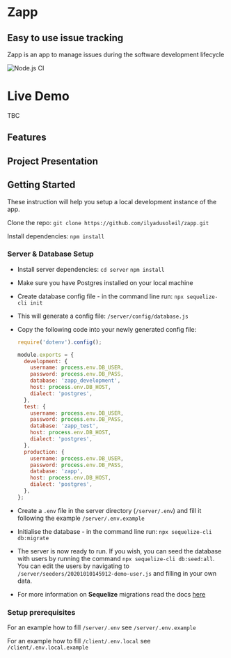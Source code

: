 # Zapp

## Easy to use issue tracking

Zapp is an app to manage issues during the software development lifecycle

![Node.js CI](https://github.com/ilyadusoleil/zapp/workflows/Node.js%20CI/badge.svg)

# Live Demo

TBC

## Features

## Project Presentation

## Getting Started

These instruction will help you setup a local development instance of the app.

Clone the repo: `git clone https://github.com/ilyadusoleil/zapp.git`

Install dependencies: `npm install`

### Server & Database Setup

- Install server dependencies: 
  `cd server`
  `npm install`

- Make sure you have Postgres installed on your local machine

- Create database config file - in the command line run: `npx sequelize-cli init`

- This will generate a config file: `/server/config/database.js`

- Copy the following code into your newly generated config file:

  ```javascript
  require('dotenv').config();
  
  module.exports = {
    development: {
      username: process.env.DB_USER,
      password: process.env.DB_PASS,
      database: 'zapp_development',
      host: process.env.DB_HOST,
      dialect: 'postgres',
    },
    test: {
      username: process.env.DB_USER,
      password: process.env.DB_PASS,
      database: 'zapp_test',
      host: process.env.DB_HOST,
      dialect: 'postgres',
    },
    production: {
      username: process.env.DB_USER,
      password: process.env.DB_PASS,
      database: 'zapp',
      host: process.env.DB_HOST,
      dialect: 'postgres',
    },
  };
  ```

- Create a `.env` file in the server directory (`/server/.env`) and fill it following the example `/server/.env.example`

- Initialise the database - in the command line run: `npx sequelize-cli db:migrate` 

- The server is now ready to run. If you wish, you can seed the database with users by running the command `npx sequelize-cli db:seed:all`. You can edit the users by navigating to `/server/seeders/20201010145912-demo-user.js` and filling in your own data.

- For more information on **Sequelize** migrations read the docs [here](https://sequelize.org/master/manual/migrations.html)

### Setup prerequisites

For an example how to fill `/server/.env` see `/server/.env.example`

For an example how to fill `/client/.env.local` see `/client/.env.local.example`


